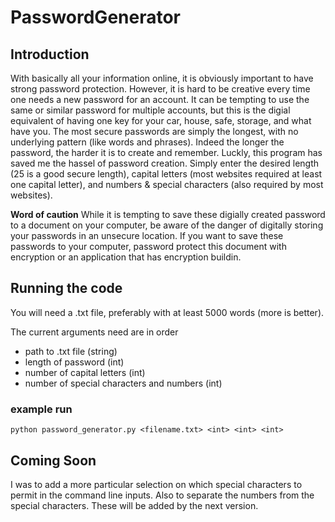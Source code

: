 # PasswordGenerator

## Introduction

With basically all your information online, it is obviously important to have strong password protection.
However, it is hard to be creative every time one needs a new password for an account.
It can be tempting to use the same or similar password for multiple accounts, but this is the digial equivalent of having one key for your car, house, safe, storage, and what have you.
The most secure passwords are simply the longest, with no underlying pattern (like words and phrases).
Indeed the longer the password, the harder it is to create and remember.
Luckly, this program has saved me the hassel of password creation.
Simply enter the desired length (25 is a good secure length), capital letters (most websites required at least one capital letter), and numbers & special characters (also required by most websites).

__Word of caution__ While it is tempting to save these digially created password to a document on your computer, be aware of the danger of digitally storing your passwords in an unsecure location.
If you want to save these passwords to your computer, password protect this document with encryption or an application that has encryption buildin.

## Running the code

You will need a .txt file, preferably with at least 5000 words (more is better).

The current arguments need are in order

- path to .txt file (string)
- length of password (int) 
- number of capital letters (int)
- number of special characters and numbers (int)

### example run

`python password_generator.py <filename.txt> <int> <int> <int>`


## Coming Soon

I was to add a more particular selection on which special characters to permit in the command line inputs.
Also to separate the numbers from the special characters.
These will be added by the next version.